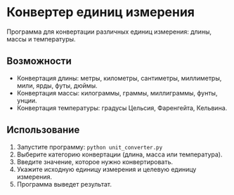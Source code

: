 # Конвертер единиц измерения

Программа для конвертации различных единиц измерения: длины, массы и температуры.

## Возможности

- Конвертация длины: метры, километры, сантиметры, миллиметры, мили, ярды, футы, дюймы.
- Конвертация массы: килограммы, граммы, миллиграммы, фунты, унции.
- Конвертация температуры: градусы Цельсия, Фаренгейта, Кельвина.

## Использование

1. Запустите программу: `python unit_converter.py`
2. Выберите категорию конвертации (длина, масса или температура).
3. Введите значение, которое нужно конвертировать.
4. Укажите исходную единицу измерения и целевую единицу измерения.
5. Программа выведет результат.